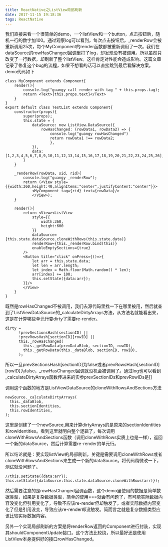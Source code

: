 ```yaml
---
title: ReactNative之ListView局部刷新
date: 2017-11-15 19:18:36
tags: ReactNative
---
```


我们直接来看一个很简单的demo，一个listView和一个button，点击按钮后，随机一行的数字加100。通过观察log可以看到，每次点击按钮后，_renderRow会被重新调用25次，每个MyComponent的render函数都被重新调用了一次。我们在dataSource的rowHasChanged回调里打了log，却发现没有被调用。所以虽然只改变了一行数据，却刷新了整个listView。这样肯定对性能会造成影响。这篇文章记录了修复这个bug的流程，如果不想看的话可以直接跳到最后看解决方案。demo代码如下

	class MyComponent extends Component{
    	render(){
        	console.log("guangy call render with tag " + this.props.tag);
        	return <Text>{this.props.text}</Text>
    	}
	}
	export default class TestList extends Component{
    	constructor(props){
        	super(props);
        	this.state = {
            	dataSource: new ListView.DataSource({
                	rowHasChanged: (rowData1, rowData2) => {
                    	console.log("guangy rowHasChanged")
                    	return rowData1 !== rowData2;
                		},
            	}),
            	data:[1,2,3,4,5,6,7,8,9,10,11,12,13,14,15,16,17,18,19,20,21,22,23,24,25,26],
        	}
    	}

    	_renderRow(rowData, sid, rid){
        	console.log("guangy _renderRow");
        	return (<View style={{width:360,height:40,alignItems:"center",justifyContent:"center"}}>
            	<MyComponent tag={rid} text={rowData}/>
        		</View>);
    	}

	    render(){
        	return <View><ListView
            	style={{
                	width:360,
                	height:600
            	}}
            	dataSource={this.state.dataSource.cloneWithRows(this.state.data)}
            	renderRow={this._renderRow.bind(this)}
            	enableEmptySections={true}
        	/>
        	<Button title="click" onPress={()=>{
            	let arr = this.state.data;
            	let len = arr.length;
            	let index = Math.floor(Math.random() * len);
            	arr[index] += 100;
            	this.setState({data:arr});
        	}}/>
        	</View>
    	}
	}

既然是rowHasChanged不被调用，我们去源代码里找一下在哪里被用，然后就查到了ListViewDataSource的_calculateDirtyArrays方法，从方法名就能看出来，这是在计算哪些单元行变dirty了需要re-render。

	dirty =
          !prevSectionsHash[sectionID] ||
          !prevRowsHash[sectionID][rowID] ||
          this._rowHasChanged(
            this._getRowData(prevDataBlob, sectionID, rowID),
            this._getRowData(this._dataBlob, sectionID, rowID),
          );
所以一旦prevSectionsHash\[sectionID\]为false或者prevRowsHash\[sectionID\]\[rowID\]为false，_rowHasChanged回调就没机会被调用了。通过log也可以看到_calculateDirtyArrays函数传进来的实参prevSectionIDs和prevRowIDs是[]

调用这个函数的地方是ListViewDataSource的cloneWithRowsAndSections方法

	newSource._calculateDirtyArrays(
      this._dataBlob,
      this.sectionIdentities,
      this.rowIdentities,
    );
这里是创建了一个newSource,用来计算dirtyArrays的是原来的sectionIdentities和rowIdentities。看到这里就明白整个逻辑了，每次调用cloneWithRowsAndSections函数（调用cloneWithRows实质上也是一样），返回一个新的dataSource，然后计算需要re-render的单元行。

所以结论就是：要实现listView的局部刷新，关键是需要调用cloneWithRows或者cloneWithRowsAndSections来生成一个新的dataSource。将代码稍微改一下，测试就没问题了。

	//this.setState({data:arr});
	this.setState({dataSource:this.state.dataSource.cloneWithRows(arr)});
然后需要注意的是rowHasChanged回调函数，这个demo里使用的数据是简单数据类型，如果是复杂数据类型，简单的使用===就会有问题了，有可能实际数据内容没变化但引用变化了，导致不应该re-render但却触发了。或者实际数据内容变化了但是引用没变，导致应该re-render却没触发。简而言之就是复杂数据类型应该比较实际数据内容。


另外一个实现局部刷新的方案是将renderRow返回的Component进行封装，实现其shouldComponentUpdate接口。这个方法比较绕，所以最好还是使用ListView本身提供好的接口rowHasChanged。